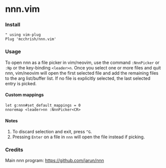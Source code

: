 # nnn.vim

### Install

```vim
" using vim-plug
Plug 'mcchrish/nnn.vim'
```

### Usage

To open nnn as a file picker in vim/neovim, use the command `:NnnPicker` or
`:Np` or the key-binding `<leader>n`. Once you select one or more files and quit
nnn, vim/neovim will open the first selected file and add the remaining files to
the arg list/buffer list. If no file is explicitly selected, the last selected
entry is picked.

#### Custom mappings

```vim
let g:nnn#set_default_mappings = 0
nnoremap <leader>nn :NnnPicker<CR>
```

#### Notes

1. To discard selection and exit, press `^G`.
2. Pressing `Enter` on a file in `nnn` will open the file instead if picking.

### Credits

Main nnn program: https://github.com/jarun/nnn
